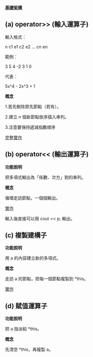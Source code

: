 **[基礎架構](HW3基礎架構)**

## (a) operator>> (輸入運算子)

輸入格式：

n c1 e1 c2 e2 ... cn en

範例：

3 5 4 -2 3 1 0

代表：

5x^4 - 2x^3 + 1

**概念**

1.首先刪除原先節點（若有）。

2.建立 n 個新節點依序插入串列。

3.注意要保持遞減指數順序


[完整實作](https://github.com/YXG522/41141139/blob/d05584acbc671059acf1275c55985276854c0ebe/HW3%20a%E5%B0%8F%E9%A1%8C%E5%AF%A6%E4%BD%9C)

## (b) operator<< (輸出運算子)

**功能說明**

把多項式輸出為「係數、次方」對的串列。

**概念**

循環走訪節點，一個個輸出。

[實作](https://github.com/YXG522/41141139/blob/60a901081002e68702b93773df1e6525006296be/HW3%20b%E5%B0%8F%E9%A1%8C%E5%AF%A6%E4%BD%9C)

輸入後直接可以用 cout << p; 輸出。

## (c) 複製建構子

**功能說明**

用 a 的內容建立新的多項式。

**概念**

走訪 a 的節點，把每一個節點複製到 *this。

[實作](https://github.com/YXG522/41141139/blob/c083eb503c77952ce98e0cc3e9488eead1ccc2a1/HW3%20c%E5%B0%8F%E9%A1%8C%E5%AF%A6%E4%BD%9C)

## (d) 賦值運算子

**功能說明**

把 a 指派給 *this。

**概念**

先清空 *this，再複製 a。








